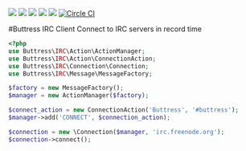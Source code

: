 [![](http://img.shields.io/badge/license-MIT-green.svg?style=flat)](https://github.com/Buttress/IRC/blob/master/LICENSE)
[![](http://img.shields.io/packagist/v/buttress/irc.svg?style=flat)](https://packagist.org/packages/buttress/irc)
[![](http://img.shields.io/packagist/dt/buttress/irc.svg?style=flat)](https://packagist.org/packages/buttress/irc)
[![](http://img.shields.io/scrutinizer/g/buttress/irc.svg?style=flat)](http://scrutinizer-ci.com/g/Buttress/IRC/)
[![](http://img.shields.io/coveralls/Buttress/IRC.svg?style=flat)](https://coveralls.io/r/Buttress/IRC)
[![Circle CI](https://circleci.com/gh/Buttress/IRC/tree/master.png?style=badge)](https://circleci.com/gh/Buttress/IRC/tree/master)


#Buttress IRC Client
Connect to IRC servers in record time

```php
<?php
use Buttress\IRC\Action\ActionManager;
use Buttress\IRC\Action\ConnectionAction;
use Buttress\IRC\Connection\Connection;
use Buttress\IRC\Message\MessageFactory;

$factory = new MessageFactory();
$manager = new ActionManager($factory);

$connect_action = new ConnectionAction('Buttress', '#buttress');
$manager->add('CONNECT', $connection_action);

$connection = new \Connection($manager, 'irc.freenode.org');
$connection->connect();
```
